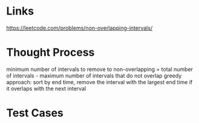 # Links
https://leetcode.com/problems/non-overlapping-intervals/


# Thought Process
minimum number of intervals to remove to non-overlapping
= total number of intervals - maximum number of intervals that do not overlap
greedy approach: sort by end time, remove the interval with the largest end time if it overlaps with the next interval


# Test Cases

